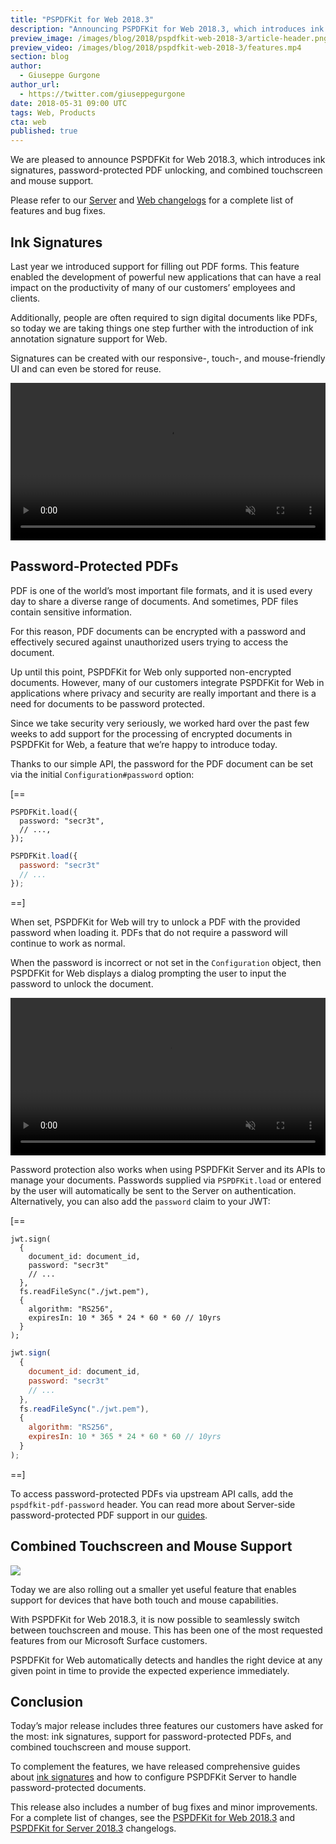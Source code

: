 ```yaml
---
title: "PSPDFKit for Web 2018.3"
description: "Announcing PSPDFKit for Web 2018.3, which introduces ink signatures, password-protected PDF unlocking, and combined touchscreen and mouse support."
preview_image: /images/blog/2018/pspdfkit-web-2018-3/article-header.png
preview_video: /images/blog/2018/pspdfkit-web-2018-3/features.mp4
section: blog
author:
  - Giuseppe Gurgone
author_url:
  - https://twitter.com/giuseppegurgone
date: 2018-05-31 09:00 UTC
tags: Web, Products
cta: web
published: true
---
```


We are pleased to announce PSPDFKit for Web 2018.3, which introduces ink signatures, password-protected PDF unlocking, and combined touchscreen and mouse support.

Please refer to our [Server][server changelog] and [Web changelogs][web changelog] for a complete list of features and bug fixes.

## Ink Signatures

Last year we introduced support for filling out PDF forms. This feature enabled the development of powerful new applications that can have a real impact on the productivity of many of our customers’ employees and clients.

Additionally, people are often required to sign digital documents like PDFs, so today we are taking things one step further with the introduction of ink annotation signature support for Web.

Signatures can be created with our responsive-, touch-, and mouse-friendly UI and can even be stored for reuse.

<video src="/images/blog/2018/pspdfkit-web-2018-3/signatures.mp4" width="100%" loop muted playsinline data-controller="video" data-video-autoplay="true"></video>

## Password-Protected PDFs

PDF is one of the world’s most important file formats, and it is used every day to share a diverse range of documents. And sometimes, PDF files contain sensitive information.

For this reason, PDF documents can be encrypted with a password and effectively secured against unauthorized users trying to access the document.

Up until this point, PSPDFKit for Web only supported non-encrypted documents. However, many of our customers integrate PSPDFKit for Web in applications where privacy and security are really important and there is a need for documents to be password protected.

Since we take security very seriously, we worked hard over the past few weeks to add support for the processing of encrypted documents in PSPDFKit for Web, a feature that we’re happy to introduce today.

Thanks to our simple API, the password for the PDF document can be set via the initial `Configuration#password` option:

[==

```es
PSPDFKit.load({
  password: "secr3t",
  // ...,
});
```

```js
PSPDFKit.load({
  password: "secr3t"
  // ...
});
```

==]

When set, PSPDFKit for Web will try to unlock a PDF with the provided password when loading it. PDFs that do not require a password will continue to work as normal.

When the password is incorrect or not set in the `Configuration` object, then PSPDFKit for Web displays a dialog prompting the user to input the password to unlock the document.

<video src="/images/blog/2018/pspdfkit-web-2018-3/password.mp4" width="100%" loop muted playsinline data-controller="video" data-video-autoplay="true"></video>

Password protection also works when using PSPDFKit Server and its APIs to manage your documents. Passwords supplied via `PSPDFKit.load` or entered by the user will automatically be sent to the Server on authentication. Alternatively, you can also add the `password` claim to your JWT:

[==

```es
jwt.sign(
  {
    document_id: document_id,
    password: "secr3t"
    // ...
  },
  fs.readFileSync("./jwt.pem"),
  {
    algorithm: "RS256",
    expiresIn: 10 * 365 * 24 * 60 * 60 // 10yrs
  }
);
```

```js
jwt.sign(
  {
    document_id: document_id,
    password: "secr3t"
    // ...
  },
  fs.readFileSync("./jwt.pem"),
  {
    algorithm: "RS256",
    expiresIn: 10 * 365 * 24 * 60 * 60 // 10yrs
  }
);
```

==]

To access password-protected PDFs via upstream API calls, add the `pspdfkit-pdf-password` header. You can read more about Server-side password-protected PDF support in our [guides](/guides/server/current/pspdfkit-server/password-protected-pdfs).

## Combined Touchscreen and Mouse Support

![](/images/blog/2018/pspdfkit-web-2018-3/mousetouch.png)

Today we are also rolling out a smaller yet useful feature that enables support for devices that have both touch and mouse capabilities.

With PSPDFKit for Web 2018.3, it is now possible to seamlessly switch between touchscreen and mouse. This has been one of the most requested features from our Microsoft Surface customers.

PSPDFKit for Web automatically detects and handles the right device at any given point in time to provide the expected experience immediately.

## Conclusion

Today’s major release includes three features our customers have asked for the most: ink signatures, support for password-protected PDFs, and combined touchscreen and mouse support.

To complement the features, we have released comprehensive guides about [ink signatures](/guides/web/current/features/signatures/) and how to configure PSPDFKit Server to handle password-protected documents.

This release also includes a number of bug fixes and minor improvements. For a complete list of changes, see the [PSPDFKit for Web 2018.3][web changelog] and [PSPDFKit for Server 2018.3][server changelog] changelogs.

[server changelog]: /changelog/server/#2018.3
[web changelog]: /changelog/web/#2018.3
[unlock endpoint]: /guides/server/current/api/documents/#unlock-a-document
